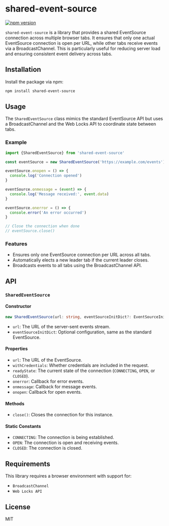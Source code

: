 # shared-event-source

[![npm version](https://badge.fury.io/js/shared-event-source.svg)](https://badge.fury.io/js/shared-event-source)

`shared-event-source` is a library that provides a shared EventSource connection across multiple browser tabs. It ensures that only one actual EventSource connection is open per URL, while other tabs receive events via a BroadcastChannel. This is particularly useful for reducing server load and ensuring consistent event delivery across tabs.

## Installation

Install the package via npm:

```bash
npm install shared-event-source
```

## Usage

The `SharedEventSource` class mimics the standard EventSource API but uses a BroadcastChannel and the Web Locks API to coordinate state between tabs.

### Example

```typescript
import {SharedEventSource} from 'shared-event-source'

const eventSource = new SharedEventSource('https://example.com/events')

eventSource.onopen = () => {
  console.log('Connection opened')
}

eventSource.onmessage = (event) => {
  console.log('Message received:', event.data)
}

eventSource.onerror = () => {
  console.error('An error occurred')
}

// Close the connection when done
// eventSource.close()
```

### Features

- Ensures only one EventSource connection per URL across all tabs.
- Automatically elects a new leader tab if the current leader closes.
- Broadcasts events to all tabs using the BroadcastChannel API.

## API

### `SharedEventSource`

#### Constructor

```typescript
new SharedEventSource(url: string, eventSourceInitDict?: EventSourceInit)
```

- `url`: The URL of the server-sent events stream.
- `eventSourceInitDict`: Optional configuration, same as the standard EventSource.

#### Properties

- `url`: The URL of the EventSource.
- `withCredentials`: Whether credentials are included in the request.
- `readyState`: The current state of the connection (`CONNECTING`, `OPEN`, or `CLOSED`).
- `onerror`: Callback for error events.
- `onmessage`: Callback for message events.
- `onopen`: Callback for open events.

#### Methods

- `close()`: Closes the connection for this instance.

#### Static Constants

- `CONNECTING`: The connection is being established.
- `OPEN`: The connection is open and receiving events.
- `CLOSED`: The connection is closed.

## Requirements

This library requires a browser environment with support for:

- `BroadcastChannel`
- `Web Locks API`

## License

MIT
